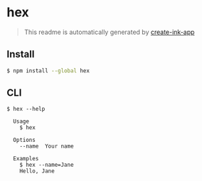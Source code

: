 # hex

> This readme is automatically generated by [create-ink-app](https://github.com/vadimdemedes/create-ink-app)

## Install

```bash
$ npm install --global hex
```

## CLI

```
$ hex --help

  Usage
    $ hex

  Options
    --name  Your name

  Examples
    $ hex --name=Jane
    Hello, Jane
```
